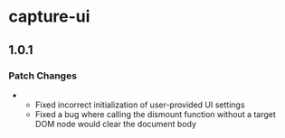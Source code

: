 # capture-ui

## 1.0.1

### Patch Changes

- - Fixed incorrect initialization of user-provided UI settings
  - Fixed a bug where calling the dismount function without a target DOM node would clear the document body
